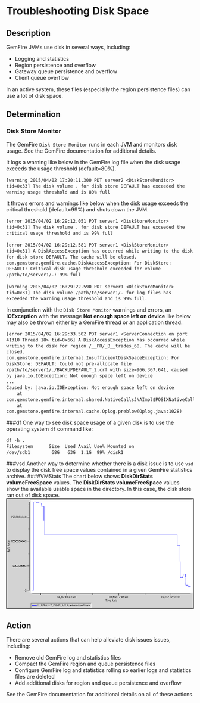 # Troubleshooting Disk Space
## Description
GemFire JVMs use disk in several ways, including:

* Logging and statistics
* Region persistence and overflow
* Gateway queue persistence and overflow
* Client queue overflow

In an active system, these files (especially the region persistence files) can use a lot of disk space.
## Determination
### Disk Store Monitor
The GemFire `Disk Store Monitor` runs in each JVM and monitors disk usage. See the GemFire documentation for additional details.

It logs a warning like below in the GemFire log file when the disk usage exceeds the usage threshold (default=80%).

	[warning 2015/04/02 17:20:11.300 PDT server2 <DiskStoreMonitor> tid=0x33] The disk volume . for disk store DEFAULT has exceeded the warning usage threshold and is 80% full

It throws errors and warnings like below when the disk usage exceeds the critical threshold (default=99%) and shuts down the JVM.

	[error 2015/04/02 16:29:12.051 PDT server1 <DiskStoreMonitor> tid=0x31] The disk volume . for disk store DEFAULT has exceeded the critical usage threshold and is 99% full
	
	[error 2015/04/02 16:29:12.581 PDT server1 <DiskStoreMonitor> tid=0x31] A DiskAccessException has occurred while writing to the disk for disk store DEFAULT. The cache will be closed.
	com.gemstone.gemfire.cache.DiskAccessException: For DiskStore: DEFAULT: Critical disk usage threshold exceeded for volume /path/to/server1/.: 99% full
	
	[warning 2015/04/02 16:29:22.590 PDT server1 <DiskStoreMonitor> tid=0x31] The disk volume /path/to/server1/. for log files has exceeded the warning usage threshold and is 99% full.

In conjunction with the `Disk Store Monitor` warnings and errors, an **IOException** with the message **Not enough space left on device** like below may also be thrown either by a GemFire thread or an application thread.

	[error 2015/04/02 16:29:33.502 PDT server1 <ServerConnection on port 41310 Thread 18> tid=0x66] A DiskAccessException has occurred while writing to the disk for region /__PR/_B__trades_68. The cache will be closed.
	com.gemstone.gemfire.internal.InsufficientDiskSpaceException: For DiskStore: DEFAULT: Could not pre-allocate file /path/to/server1/./BACKUPDEFAULT_2.crf with size=966,367,641, caused by java.io.IOException: Not enough space left on device
	...
	Caused by: java.io.IOException: Not enough space left on device
		at com.gemstone.gemfire.internal.shared.NativeCallsJNAImpl$POSIXNativeCalls.preBlow(NativeCallsJNAImpl.java:336)
		at com.gemstone.gemfire.internal.cache.Oplog.preblow(Oplog.java:1028)
###df
One way to see disk space usage of a given disk is to use the operating system `df` command like:

	df -h .
	Filesystem      Size  Used Avail Use% Mounted on
	/dev/sdb1        68G   63G  1.1G  99% /disk1
###vsd
Another way to determine whether there is a disk issue is to use `vsd` to display the disk free space values contained in a given GemFire statistics archive.
####VMStats
The chart below shows **DiskDirStats volumeFreeSpace** values. The **DiskDirStats volumeFreeSpace** values show the available usable space in the directory.
 In this case, the disk store ran out of disk space.
![DiskDirStats](images/troubleshooting_disk_space_image001.gif)
## Action
There are several actions that can help alleviate disk issues issues, including:

* Remove old GemFire log and statistics files
* Compact the GemFire region and queue persistence files
* Configure GemFire log and statistics rolling so earlier logs and statistics files are deleted
* Add additional disks for region and queue persistence and overflow

See the GemFire documentation for additional details on all of these actions.
